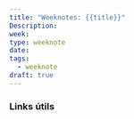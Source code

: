 ```yaml
---
title: "Weeknotes: {{title}}"
Description: 
week: 
type: weeknote
date: 
tags:
  - weeknote
draft: true
---
```



### Links útils